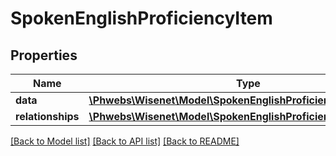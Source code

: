 # SpokenEnglishProficiencyItem

## Properties
Name | Type | Description | Notes
------------ | ------------- | ------------- | -------------
**data** | [**\Phwebs\Wisenet\Model\SpokenEnglishProficiency**](SpokenEnglishProficiency.md) |  | [optional] 
**relationships** | [**\Phwebs\Wisenet\Model\SpokenEnglishProficiencyRelationships**](SpokenEnglishProficiencyRelationships.md) |  | [optional] 

[[Back to Model list]](../../README.md#documentation-for-models) [[Back to API list]](../../README.md#documentation-for-api-endpoints) [[Back to README]](../../README.md)

